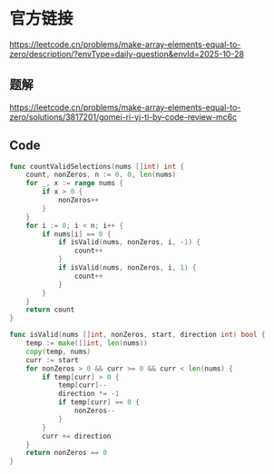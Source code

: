 # 官方链接
https://leetcode.cn/problems/make-array-elements-equal-to-zero/description/?envType=daily-question&envId=2025-10-28

## 题解
https://leetcode.cn/problems/make-array-elements-equal-to-zero/solutions/3817201/gomei-ri-yi-ti-by-code-review-mc6c

## Code
```go
func countValidSelections(nums []int) int {
	count, nonZeros, n := 0, 0, len(nums)
	for _, x := range nums {
		if x > 0 {
			nonZeros++
		}
	}
	for i := 0; i < n; i++ {
		if nums[i] == 0 {
			if isValid(nums, nonZeros, i, -1) {
				count++
			}
			if isValid(nums, nonZeros, i, 1) {
				count++
			}
		}
	}
	return count
}

func isValid(nums []int, nonZeros, start, direction int) bool {
	temp := make([]int, len(nums))
	copy(temp, nums)
	curr := start
	for nonZeros > 0 && curr >= 0 && curr < len(nums) {
		if temp[curr] > 0 {
			temp[curr]--
			direction *= -1
			if temp[curr] == 0 {
				nonZeros--
			}
		}
		curr += direction
	}
	return nonZeros == 0
}
```